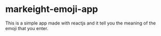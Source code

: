 # markeight-emoji-app
 This is a simple app made with reactjs and it tell you the meaning of the emoji that you enter.
